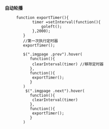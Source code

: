  **自动轮播**
     
         function exportTimer(){
                timer =setInterval(function(){
                    goleft();
                },2000);
            }
            //第一次执行定时器
            exportTimer();

            $(".imgpage .prev").hover(
               function(){
                clearInterval(timer) //移除定时器
               },
               function(){
                exportTimer(); 
               }
            )
             $(".imgpage .next").hover(
               function(){
                clearInterval(timer)
               },
               function(){
                exportTimer();
               }
            )
